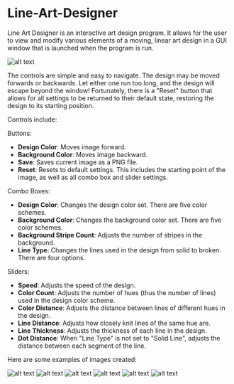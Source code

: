 # Line-Art-Designer
Line Art Designer is an interactive art design program. It allows for the user to view and modify various elements of a moving, linear art design in a GUI window that is launched when the program is run. 

![alt text](https://github.com/jack-lincoln/Line-Art-Designer/blob/main/Line-Art-Designer%20GUI-Screenshot.jpg)

The controls are simple and easy to navigate. The design may be moved forwards or backwards. Let either one run too long, and the design will escape beyond the window! Fortunately, there is a "Reset" button that allows for all settings to be returned to their default state, restoring the design to its starting position. 

Controls include:

Buttons:
* **Design Color**: Moves image forward.<br />
* **Background Color**: Moves image backward.<br />
* **Save**: Saves current image as a PNG file.<br />
* **Reset**: Resets to default settings. This includes the starting point of the image, as well as all combo box and slider settings.<br />

Combo Boxes:
* **Design Color**: Changes the design color set. There are five color schemes.<br />
* **Background Color**: Changes the background color set. There are five color schemes.<br />
* **Background Stripe Count**: Adjusts the number of stripes in the background.<br />
* **Line Type**: Changes the lines used in the design from solid to broken. There are four options.<br />

Sliders:
* **Speed**: Adjusts the speed of the design.<br />
* **Color Count**: Adjusts the number of hues (thus the number of lines) used in the design color scheme.<br />
* **Color Distance**: Adjusts the distance between lines of different hues in the design.<br />
* **Line Distance**: Adjusts how closely knit lines of the same hue are.<br />
* **Line Thickness**: Adjusts the thickness of each line in the design.<br />
* **Dot Distance**: When "Line Type" is not set to "Solid Line", adjusts the distance between each segment of the line.<br />

Here are some examples of images created:

![alt text](https://github.com/jack-lincoln/Line-Art-Designer/blob/main/Line-Art-Designer%20Sample-01.png)
![alt text](https://github.com/jack-lincoln/Line-Art-Designer/blob/main/Line-Art-Designer%20Sample-02.png)
![alt text](https://github.com/jack-lincoln/Line-Art-Designer/blob/main/Line-Art-Designer%20Sample-03.png)
![alt text](https://github.com/jack-lincoln/Line-Art-Designer/blob/main/Line-Art-Designer%20Sample-04.png)
![alt text](https://github.com/jack-lincoln/Line-Art-Designer/blob/main/Line-Art-Designer%20Sample-05.png)
![alt text](https://github.com/jack-lincoln/Line-Art-Designer/blob/main/Line-Art-Designer%20Sample-06.png)

